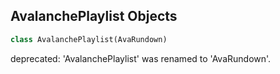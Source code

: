 ## AvalanchePlaylist Objects

```python
class AvalanchePlaylist(AvaRundown)
```

deprecated: 'AvalanchePlaylist' was renamed to 'AvaRundown'.

<a id="unreal.AvaRundownComponent"></a>